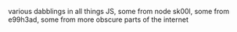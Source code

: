 various dabblings in all things JS, some from node sk00l, some from e99h3ad, some from more obscure parts of the internet
